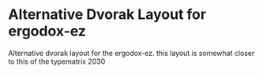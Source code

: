 Alternative Dvorak Layout for ergodox-ez
========================================

Alternative dvorak layout for the ergodox-ez. this layout is somewhat closer to
this of the typematrix 2030
